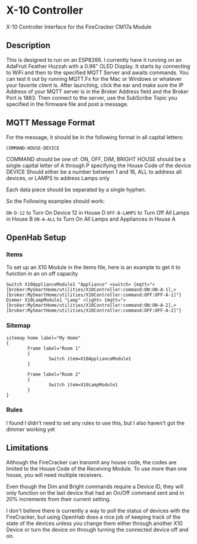 # X-10 Controller
X-10 Controller Interface for the FireCracker CM17a Module

## Description
This is designed to run on an ESP8266. I currently have it running on an AdaFruit Feather Huzzah with a 0.96" OLED Display. It starts by connecting to WiFi and then to the specified MQTT Server and awaits commands. You can test it out by running MQTT.Fx for the Mac or Windows or whatever your favorite client is. After launching, click the ear and make sure the IP Address of your MQTT server is in the Broker Address field and the Broker Port is 1883. Then connect to the server, use the SubScribe Topic you specified in the firmware file and post a message.

## MQTT Message Format
For the message, it should be in the following format in all capital letters:

`COMMAND-HOUSE-DEVICE`

COMMAND should be one of: ON, OFF, DIM, BRIGHT
HOUSE should be a single capital letter of A through P specifying the House Code of the device
DEVICE Should either be a number between 1 and 16, ALL to address all devices, or LAMPS to address Lamps only

Each data piece should be separated by a single hyphen.

So the Following examples should work:

`ON-D-12` to Turn On Device 12 in House D
`OFF-B-LAMPS` to Turn Off All Lamps in House B
`ON-A-ALL` to Turn On All Lamps and Appliances in House A

## OpenHab Setup
### Items
To set up an X10 Module in the items file, here is an example to get it to function in an on off capacity
```
Switch X10ApplianceModule1 "Appliance" <switch> {mqtt=">[broker:MySmartHome/utilities/X10Controller:command:ON:ON-A-1],>[broker:MySmartHome/utilities/X10Controller:command:OFF:OFF-A-1]"}
Dimmer X10LampModule1 "Lamp" <light> {mqtt=">[broker:MySmartHome/utilities/X10Controller:command:ON:ON-A-2],>[broker:MySmartHome/utilities/X10Controller:command:OFF:OFF-A-2]"}
```

### Sitemap
```
sitemap home label="My Home"
{
        Frame label="Room 1"
        {
                Switch item=X10ApplianceModule1
        }

        Frame label="Room 2"
        {
                Switch item=X10LampModule1
        }
}
```

### Rules
I found I didn't need to set any rules to use this, but I also haven't got the dimmer working yet

## Limitations
Although the FireCracker can transmit any house code, the codes are limited to the House Code of the Receiving Module. To use more than one house, you will need multiple receivers.

Even though the Dim and Bright commands require a Device ID, they will only function on the last device that had an On/Off command sent and in 20% increments from their current setting.

I don't believe there is currently a way to poll the status of devices with the FireCracker, but using OpenHab does a nice job of keeping track of the state of the devices unless you change them either through another X10 Device or turn the device on through turning the connected device off and on.
